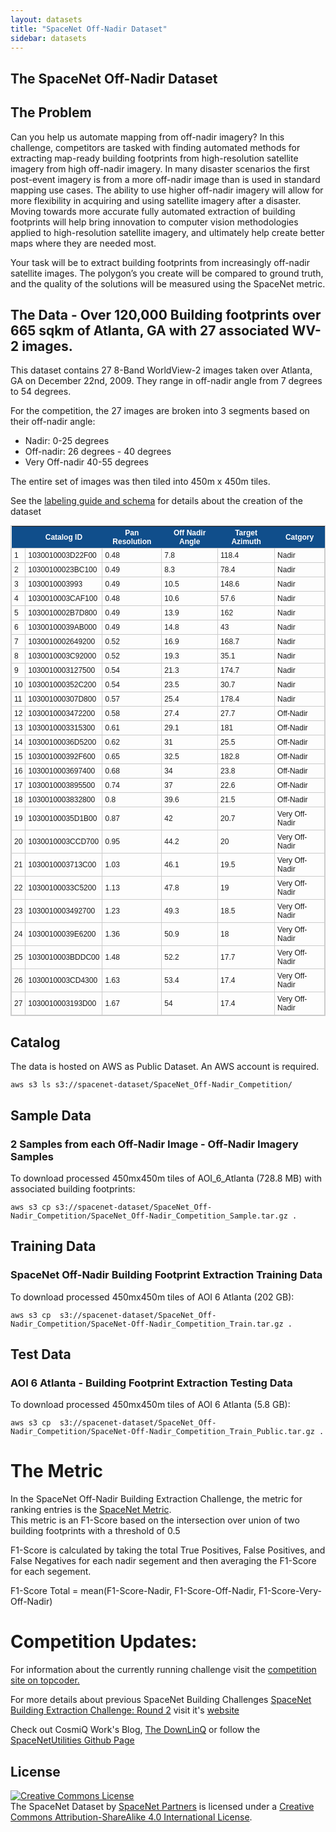 ```yaml
---
layout: datasets
title: "SpaceNet Off-Nadir Dataset"
sidebar: datasets
---
```

## The SpaceNet Off-Nadir Dataset


## The Problem
Can you help us automate mapping from off-nadir imagery? In this challenge, competitors are tasked with finding automated methods for extracting map-ready building footprints from high-resolution satellite imagery from high off-nadir imagery. In many disaster scenarios the first post-event imagery is from a more off-nadir image than is used in standard mapping use cases.  The ability to use higher off-nadir imagery will allow for more flexibility in acquiring and using satellite imagery after a disaster.  Moving towards more accurate fully automated extraction of building footprints  will help bring innovation to computer vision methodologies applied to high-resolution satellite imagery, and ultimately help create better maps where they are needed most.
 
Your task will be to extract building footprints from increasingly off-nadir satellite images. The polygon’s you create will be compared to ground truth, and the quality of the solutions will be measured using the SpaceNet metric.   


## The Data - Over 120,000 Building footprints over 665 sqkm of Atlanta, GA with 27 associated WV-2 images.
This dataset contains 27 8-Band WorldView-2 images taken over Atlanta, GA on December 22nd, 2009.  They range in off-nadir angle from 7 degrees to 54 degrees.  

For the competition, the 27 images are broken into 3 segments based on their off-nadir angle:
* Nadir: 0-25 degrees 
* Off-nadir: 26 degrees - 40 degrees
* Very Off-nadir 40-55 degrees

The entire set of images was then tiled into 450m x 450m tiles. 



See the [labeling guide and schema](/Labeling_Schema/SpaceNetBuildings_labeling_rules_v1.html) for details about the creation of the dataset


<style type="text/css">
	table.tableizer-table {
		font-size: 12px;
		border: 1px solid #CCC; 
		font-family: Arial, Helvetica, sans-serif;
	} 
	.tableizer-table td {
		padding: 4px;
		margin: 3px;
		border: 1px solid #CCC;
	}
	.tableizer-table th {
		background-color: #104E8B; 
		color: #FFF;
		font-weight: bold;
	}
</style>
<table class="tableizer-table">
<thead><tr class="tableizer-firstrow"><th></th><th>Catalog ID</th><th>Pan Resolution</th><th>Off Nadir Angle</th><th>Target Azimuth</th><th>Catgory</th></tr></thead><tbody>
 <tr><td>1</td><td>1030010003D22F00</td><td>0.48</td><td>7.8</td><td>118.4</td><td>Nadir</td></tr>
 <tr><td>2</td><td>10300100023BC100</td><td>0.49</td><td>8.3</td><td>78.4</td><td>Nadir</td></tr>
 <tr><td>3</td><td>1030010003993</td><td>0.49</td><td>10.5</td><td>148.6</td><td>Nadir</td></tr>
 <tr><td>4</td><td>1030010003CAF100</td><td>0.48</td><td>10.6</td><td>57.6</td><td>Nadir</td></tr>
 <tr><td>5</td><td>1030010002B7D800</td><td>0.49</td><td>13.9</td><td>162</td><td>Nadir</td></tr>
 <tr><td>6</td><td>10300100039AB000</td><td>0.49</td><td>14.8</td><td>43</td><td>Nadir</td></tr>
 <tr><td>7</td><td>1030010002649200</td><td>0.52</td><td>16.9</td><td>168.7</td><td>Nadir</td></tr>
 <tr><td>8</td><td>1030010003C92000</td><td>0.52</td><td>19.3</td><td>35.1</td><td>Nadir</td></tr>
 <tr><td>9</td><td>1030010003127500</td><td>0.54</td><td>21.3</td><td>174.7</td><td>Nadir</td></tr>
 <tr><td>10</td><td>103001000352C200</td><td>0.54</td><td>23.5</td><td>30.7</td><td>Nadir</td></tr>
 <tr><td>11</td><td>103001000307D800</td><td>0.57</td><td>25.4</td><td>178.4</td><td>Nadir</td></tr>
 <tr><td>12</td><td>1030010003472200</td><td>0.58</td><td>27.4</td><td>27.7</td><td>Off-Nadir</td></tr>
 <tr><td>13</td><td>1030010003315300</td><td>0.61</td><td>29.1</td><td>181</td><td>Off-Nadir</td></tr>
 <tr><td>14</td><td>10300100036D5200</td><td>0.62</td><td>31</td><td>25.5</td><td>Off-Nadir</td></tr>
 <tr><td>15</td><td>103001000392F600</td><td>0.65</td><td>32.5</td><td>182.8</td><td>Off-Nadir</td></tr>
 <tr><td>16</td><td>1030010003697400</td><td>0.68</td><td>34</td><td>23.8</td><td>Off-Nadir</td></tr>
 <tr><td>17</td><td>1030010003895500</td><td>0.74</td><td>37</td><td>22.6</td><td>Off-Nadir</td></tr>
 <tr><td>18</td><td>1030010003832800</td><td>0.8</td><td>39.6</td><td>21.5</td><td>Off-Nadir</td></tr>
 <tr><td>19</td><td>10300100035D1B00</td><td>0.87</td><td>42</td><td>20.7</td><td>Very Off-Nadir</td></tr>
 <tr><td>20</td><td>1030010003CCD700</td><td>0.95</td><td>44.2</td><td>20</td><td>Very Off-Nadir</td></tr>
 <tr><td>21</td><td>1030010003713C00</td><td>1.03</td><td>46.1</td><td>19.5</td><td>Very Off-Nadir</td></tr>
 <tr><td>22</td><td>10300100033C5200</td><td>1.13</td><td>47.8</td><td>19</td><td>Very Off-Nadir</td></tr>
 <tr><td>23</td><td>1030010003492700</td><td>1.23</td><td>49.3</td><td>18.5</td><td>Very Off-Nadir</td></tr>
 <tr><td>24</td><td>10300100039E6200</td><td>1.36</td><td>50.9</td><td>18</td><td>Very Off-Nadir</td></tr>
 <tr><td>25</td><td>1030010003BDDC00</td><td>1.48</td><td>52.2</td><td>17.7</td><td>Very Off-Nadir</td></tr>
 <tr><td>26</td><td>1030010003CD4300</td><td>1.63</td><td>53.4</td><td>17.4</td><td>Very Off-Nadir</td></tr>
 <tr><td>27</td><td>1030010003193D00</td><td>1.67</td><td>54</td><td>17.4</td><td>Very Off-Nadir</td></tr>
</tbody></table>


## Catalog
The data is hosted on AWS as Public Dataset.  An AWS account is required.   
```commandline
aws s3 ls s3://spacenet-dataset/SpaceNet_Off-Nadir_Competition/

```

## Sample Data
### 2 Samples from each Off-Nadir Image - Off-Nadir Imagery Samples
To download processed 450mx450m tiles of AOI_6_Atlanta (728.8 MB) with associated building footprints:
```
aws s3 cp s3://spacenet-dataset/SpaceNet_Off-Nadir_Competition/SpaceNet_Off-Nadir_Competition_Sample.tar.gz .
```


## Training Data
### SpaceNet Off-Nadir Building Footprint Extraction Training Data
To download processed 450mx450m tiles of AOI 6 Atlanta (202 GB):
```
aws s3 cp  s3://spacenet-dataset/SpaceNet_Off-Nadir_Competition/SpaceNet-Off-Nadir_Competition_Train.tar.gz .
```

## Test Data
### AOI 6 Atlanta -  Building Footprint Extraction Testing Data
To download processed 450mx450m tiles of AOI 6 Atlanta (5.8 GB):
```
aws s3 cp  s3://spacenet-dataset/SpaceNet_Off-Nadir_Competition/SpaceNet-Off-Nadir_Competition_Train_Public.tar.gz .
```

# The Metric
In the SpaceNet Off-Nadir Building Extraction Challenge, the metric for ranking entries is the [SpaceNet Metric](https://medium.com/the-downlinq/the-spacenet-metric-612183cc2ddb).  
This metric is an F1-Score based on the intersection over union of two building footprints with a threshold of 0.5

F1-Score is calculated by taking the total True Positives, False Positives, and False Negatives for each nadir segement and then averaging the F1-Score for each segement.  

F1-Score Total = mean(F1-Score-Nadir, F1-Score-Off-Nadir, F1-Score-Very-Off-Nadir)


# Competition Updates:

For information about the currently running challenge visit the [competition site on topcoder.](https://topcoder.com/spacenet)

For more details about previous SpaceNet Building Challenges [SpaceNet Building Extraction Challenge: Round 2](/Challenges/Competition2.html)  visit it's [website](/Challenges/Competition2.html)  

Check out CosmiQ Work's Blog, [The DownLinQ](https://medium.com/the-downlinq)
or follow the [SpaceNetUtilities Github Page](https://github.com/SpaceNetChallenge/utilities)



## License
<a rel="license" href="http://creativecommons.org/licenses/by-sa/4.0/"><img alt="Creative Commons License" style="border-width:0" src="https://i.creativecommons.org/l/by-sa/4.0/88x31.png" /></a><br /><span xmlns:dct="http://purl.org/dc/terms/" href="http://purl.org/dc/dcmitype/Dataset" property="dct:title" rel="dct:type">The SpaceNet Dataset</span> by <a xmlns:cc="http://creativecommons.org/ns#" href="https://spacenetchallenge.github.io/" property="cc:attributionName" rel="cc:attributionURL">SpaceNet Partners</a> is licensed under a <a rel="license" href="http://creativecommons.org/licenses/by-sa/4.0/">Creative Commons Attribution-ShareAlike 4.0 International License</a>.
